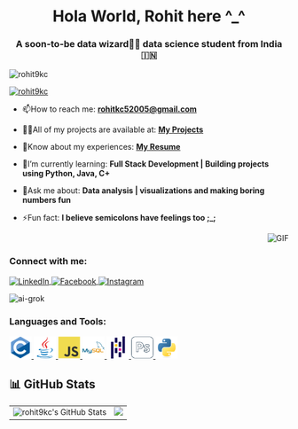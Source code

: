 <h1 align="center">Hola World, Rohit here ^_^</h1>
<h3 align="center">A soon-to-be data wizard🧙‍♂️ data science student from India 🇮🇳</h3>

<p align="left">
  <img src="https://komarev.com/ghpvc/?username=rohit9kc&label=Profile%20views&color=0e75b6&style=flat&dummy=1" alt="rohit9kc" />
</p>

<p align="left">
  <a href="https://github.com/ryo-ma/github-profile-trophy">
    <img src="https://github-profile-trophy.vercel.app/?username=rohit9kc&theme=onedark&margin-w=15&margin-h=15" alt="rohit9kc" />
  </a>
</p>




- 📫How to reach me: **rohitkc52005@gmail.com**

- 👨‍💻All of my projects are available at: [**My Projects**](https://github.com/rohit9kc?tab=repositories)
  
- 📄Know about my experiences: [**My Resume**](https://drive.google.com/file/d/1uZ37lbaEma5tnzm89WXjSSSzV99uQzU1/view?usp=sharing)

- 🌱I’m currently learning: **Full Stack Development | Building projects using Python, Java, C+**

- 💬Ask me about: **Data analysis | visualizations and making boring numbers fun**

- ⚡Fun fact: **I believe semicolons have feelings too ;_;**


<p align="right">
  <img src="https://raw.githubusercontent.com/rohit9kc/rohit9kc/main/spyxfamily-spy-x-family.gif" width="150" alt="GIF" />
</p>



<h3 align="left">Connect with me:</h3>
<p align="left">
  <a href="https://www.linkedin.com/in/rohit-kumar-chaudhary-8b0874268/" target="blank">
    <img align="center" src="https://raw.githubusercontent.com/rahuldkjain/github-profile-readme-generator/master/src/images/icons/Social/linked-in-alt.svg" alt="LinkedIn" height="30" width="40" />
  </a>
  <a href="https://www.facebook.com/share/18nt9A1KX9/" target="blank">
    <img align="center" src="https://raw.githubusercontent.com/rahuldkjain/github-profile-readme-generator/master/src/images/icons/Social/facebook.svg" alt="Facebook" height="30" width="40" />
  </a>
  <a href="https://www.instagram.com/rohit_kc._?igsh=bnB0Z201bTM3Nmxz" target="blank">
    <img align="center" src="https://raw.githubusercontent.com/rahuldkjain/github-profile-readme-generator/master/src/images/icons/Social/instagram.svg" alt="Instagram" height="30" width="40" />
  </a>
</p>


![ai-grok](https://github.com/user-attachments/assets/676973d0-0875-4ca0-b733-75a8b7baff9f)


<h3 align="left">Languages and Tools:</h3>
<p align="left">
  <a href="https://www.cprogramming.com/" target="_blank" rel="noreferrer">
    <img src="https://raw.githubusercontent.com/devicons/devicon/master/icons/c/c-original.svg" alt="c" width="40" height="40"/>
  </a>
  <a href="https://www.java.com" target="_blank" rel="noreferrer">
    <img src="https://raw.githubusercontent.com/devicons/devicon/master/icons/java/java-original.svg" alt="java" width="40" height="40"/>
  </a>
  <a href="https://developer.mozilla.org/en-US/docs/Web/JavaScript" target="_blank" rel="noreferrer">
    <img src="https://raw.githubusercontent.com/devicons/devicon/master/icons/javascript/javascript-original.svg" alt="javascript" width="40" height="40"/>
  </a>
  <a href="https://www.mysql.com/" target="_blank" rel="noreferrer">
    <img src="https://raw.githubusercontent.com/devicons/devicon/master/icons/mysql/mysql-original-wordmark.svg" alt="mysql" width="40" height="40"/>
  </a>
  <a href="https://pandas.pydata.org/" target="_blank" rel="noreferrer">
    <img src="https://raw.githubusercontent.com/devicons/devicon/2ae2a900d2f041da66e950e4d48052658d850630/icons/pandas/pandas-original.svg" alt="pandas" width="40" height="40"/>
  </a>
  <a href="https://www.photoshop.com/en" target="_blank" rel="noreferrer">
    <img src="https://raw.githubusercontent.com/devicons/devicon/master/icons/photoshop/photoshop-line.svg" alt="photoshop" width="40" height="40"/>
  </a>
  <a href="https://www.python.org" target="_blank" rel="noreferrer">
    <img src="https://raw.githubusercontent.com/devicons/devicon/master/icons/python/python-original.svg" alt="python" width="40" height="40"/>
  </a>
</p>

## 📊 GitHub Stats

<table>
  <tr>
    <td>
      <!-- GitHub Stats (Left) -->
      <img src="https://github-readme-stats.vercel.app/api?username=rohit9kc&theme=algolia&show_icons=true" alt="rohit9kc's GitHub Stats"/>
    </td>
    <td>
      <!-- Top Languages (Right) -->
      <img src="https://github-readme-stats.vercel.app/api/top-langs/?username=rohit9kc&layout=compact&theme=dark"/>
    </td>
  </tr>
</table>











